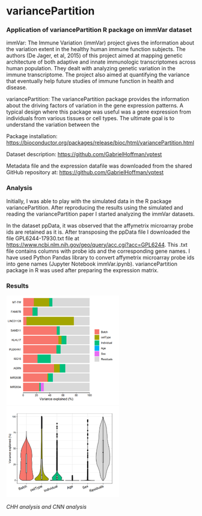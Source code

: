 # variancePartition
### Application of variancePartition R package on immVar dataset

immVar: The Immune Variation (immVar) project gives the information about the variation extent in the healthy human immune function subjects. The authors (De Jager, et al, 2015) of this project aimed at mapping genetic architecture of both adaptive and innate immunologic transcriptomes across human population. They dealt with analyzing genetic variation in the immune transcriptome. The project also aimed at quantifying the variance that eventually help future studies of immune function in health and disease.

variancePartition: The variancePartition package provides the information about the driving factors of variation in the gene expression patterns. A typical design where this package was useful was a gene expression from individuals from various tissues or cell types. The ultimate goal is to understand the variation between the

Package installation: https://bioconductor.org/packages/release/bioc/html/variancePartition.html

Dataset description: https://github.com/GabrielHoffman/vptest

Metadata file and the expression datafile was downloaded from the shared GitHub repository at: https://github.com/GabrielHoffman/vptest

### Analysis

Initially, I was able to play with the simulated data in the R package variancePartition. After reproducing the results using the simulated and reading the variancePartition paper I started analyzing the immVar datasets.

In the dataset ppData, it was observed that the affymetrix microarray probe ids are retained as it is. After transposing the ppData file I downloaded the file GPL6244-17930.txt file at https://www.ncbi.nlm.nih.gov/geo/query/acc.cgi?acc=GPL6244. This .txt file contains columns with probe ids and the corresponding gene names. I have used Python Pandas library to convert affymetrix microarray probe ids into gene names (Jupyter Notebook immVar.ipynb). variancePartition package in R was used after preparing the expression matrix.

### Results

<p float="left">
  <img src="plots/1.PNG" width="300"/>
  <img src="plots/2.PNG" width="300" /> 
</p>
<p>
    <em>CHH analysis and CNN analysis</em>
</p>
